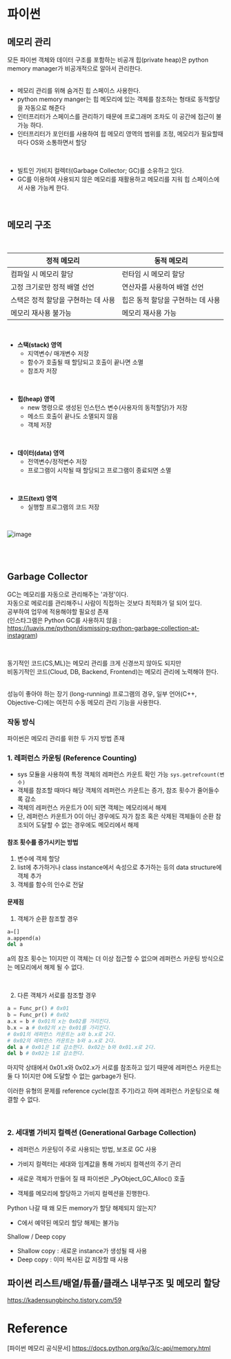 # 파이썬
## 메모리 관리
모든 파이썬 객체와 데이터 구조를 포함하는 비공개 힙(private heap)은 python memory manager가 비공개적으로 알아서 관리한다.  
</br>
- 메모리 관리를 위해 숨겨진 힙 스페이스 사용한다.  
- python memory manger는 힙 메모리에 있는 객체를 참조하는 형태로 동적할당을 자동으로 해준다    
- 인터프리터가 스페이스를 관리하기 때문에 프로그래머 조차도 이 공간에 접근이 불가능 하다.  
- 인터프리터가 포인터를 사용하여 힙 메모리 영역의 범위를 조정, 메모리가 필요할때마다 OS와 소통하면서 할당    
</br>

- 빌트인 가비지 컬렉터(Garbage Collector; GC)를 소유하고 있다.
- GC를 이용하여 사용되지 않은 메모리를 재활용하고 메모리를 지워 힙 스페이스에서 사용 가능케 한다.


</br>

## 메모리 구조  

</br>

|정적 메모리|동적 메모리|
|-----|-----|
|컴파일 시 메모리 할당|런타임 시 메모리 할당|
|고정 크기로만 정적 배열 선언|연산자를 사용하여 배열 선언|
|스택은 정적 할당을 구현하는 데 사용|힙은 동적 할당을 구현하는 데 사용|
|메모리 재사용 불가능|메모리 재사용 가능|

</br>


- **스택(stack) 영역**  
  - 지역변수/ 매개변수 저장  
  - 함수가 호출될 때 할당되고 호출이 끝나면 소멸  
  - 참조자 저장  

</br>

- **힙(heap) 영역**  
  - new 명령으로 생성된 인스턴스 변수(사용자의 동적할당)가 저장  
  - 메소드 호출이 끝나도 소멸되지 않음   
  - 객체 저장  

</br>

- **데이터(data) 영역**
  - 전역변수/정적변수 저장
  - 프로그램이 시작될 때 할당되고 프로그램이 종료되면 소멸 
 
</br>
 
- **코드(text) 영역**
  -  실행할 프로그램의 코드 저장
</br>

![image](https://github.com/0sun-creater/2023-CS-Study/assets/54173210/08f6f553-dd52-4282-b9bc-d48e71fd4b74)


</br>

</br>


## Garbage Collector 

GC는 메모리를 자동으로 관리해주는 '과정'이다.  
자동으로 메로리를 관리해주니 사람이 직접하는 것보다 최적화가 덜 되어 있다.  
공부하여 업무에 적용해야할 필요성 존재  
(인스타그램은 Python GC를 사용하지 않음 : https://luavis.me/python/dismissing-python-garbage-collection-at-instagram)  

</br>

동기적인 코드(CS,ML)는 메모리 관리를 크게 신경쓰지 않아도 되지만  
비동기적인 코드(Cloud, DB, Backend, Frontend)는 메모리 관리에 노력해야 한다.

</br>
성능이 좋아야 하는 장기 (long-running) 프로그램의 경우, 일부 언어(C++, Objective-C)에는 여전히 수동 메모리 관리 기능을 사용한다.

### 작동 방식
파이썬은 메모리 관리를 위한 두 가지 방법 존재

### 1. 레퍼런스 카운팅 (Reference Counting)
- sys 모듈을 사용하여 특정 객체의 레퍼런스 카운트 확인 가능 `sys.getrefcount(변수)`
- 객체를 참조할 때마다 해당 객체의 레퍼런스 카운트는 증가, 참조 횟수가 줄어들수록 감소 
- 객체의 레퍼런스 카운트가 0이 되면 객체는 메모리에서 해제
- 단, 레퍼런스 카운트가 0이 아닌 경우에도 자가 참조 혹은 삭제된 객체들이 순환 참조되어 도달할 수 없는 경우에도 메모리에서 해제  


#### 참조 횟수를 증가시키는 방법
1. 변수에 객체 할당
2. list에 추가하거나 class instance에서 속성으로 추가하는 등의 data structure에 객체 추가
3. 객체를 함수의 인수로 전달


#### 문제점
1. 객체가 순환 참조할 경우  
```python
a=[]
a.append(a)
del a
```
a의 참조 횟수는 1이지만 이 객체는 더 이상 접근할 수 없으며 레퍼런스 카운팅 방식으로는 메모리에서 해제 될 수 없다.  

</br>

2. 다른 객체가 서로를 참조할 경우    
```python
a = Func_pr() # 0x01
b = Func_pr() # 0x02
a.x = b # 0x01의 x는 0x02를 가리킨다.
b.x = a # 0x02의 x는 0x01를 가리킨다.
# 0x01의 레퍼런스 카운트는 a와 b.x로 2다.
# 0x02의 레퍼런스 카운트는 b와 a.x로 2다.
del a # 0x01은 1로 감소한다. 0x02는 b와 0x01.x로 2다.
del b # 0x02는 1로 감소한다.
```
마지막 상태에서 0x01.x와 0x02.x가 서로를 참조하고 있기 때문에 레퍼런스 카운트는 둘 다 1이지만 0에 도달할 수 없는 garbage가 된다.  

이러한 유형의 문제를 reference cycle(참조 주기)라고 하며 레퍼런스 카운팅으로 해결할 수 없다.  


</br>

### 2. 세대별 가비지 컬렉션 (Generational Garbage Collection)
- 레퍼런스 카운팅이 주로 사용되는 방법, 보조로 GC 사용
- 가비지 컬렉터는 세대와 임계값을 통해 가비지 컬렉션의 주기 관리

- 새로운 객체가 만들어 질 때 파이썬은 _PyObject_GC_Alloc() 호출
- 객체를 메모리에 할당하고 가비지 컬렉션을 진행한다.

Python 나갈 때 왜 모든 memory가 할당 해제되지 않는지?
- C에서 예약된 메모리 할당 해제는 불가능

Shallow / Deep copy
- Shallow copy : 새로운 instance가 생성될 때 사용
- Deep copy : 이미 복사된 값 저장할 때 사용

## 파이썬 리스트/배열/튜플/클래스 내부구조 및 메모리 할당
https://kadensungbincho.tistory.com/59


# Reference
[파이썬 메모리 공식문서] https://docs.python.org/ko/3/c-api/memory.html
